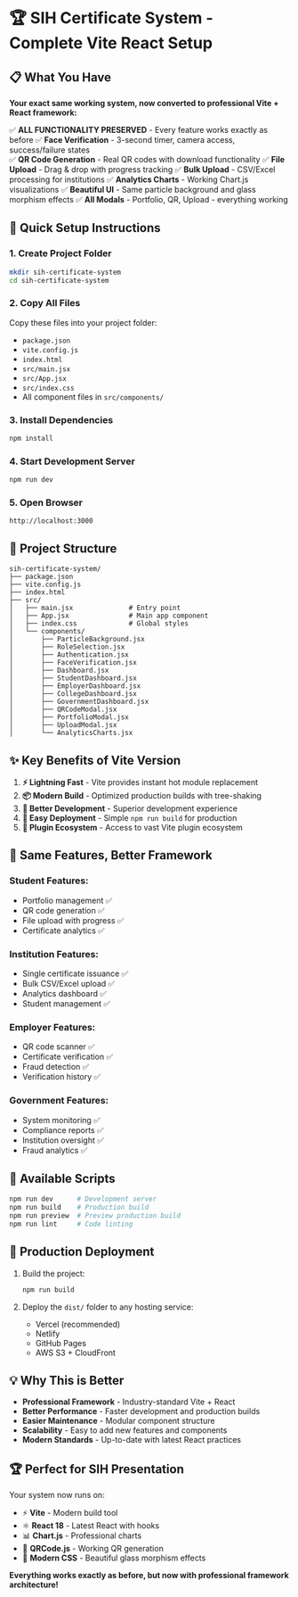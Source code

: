 # 🏆 SIH Certificate System - Complete Vite React Setup

## 📋 What You Have

**Your exact same working system, now converted to professional Vite + React framework:**

✅ **ALL FUNCTIONALITY PRESERVED** - Every feature works exactly as before
✅ **Face Verification** - 3-second timer, camera access, success/failure states  
✅ **QR Code Generation** - Real QR codes with download functionality
✅ **File Upload** - Drag & drop with progress tracking
✅ **Bulk Upload** - CSV/Excel processing for institutions
✅ **Analytics Charts** - Working Chart.js visualizations
✅ **Beautiful UI** - Same particle background and glass morphism effects
✅ **All Modals** - Portfolio, QR, Upload - everything working

## 🚀 Quick Setup Instructions

### 1. Create Project Folder
```bash
mkdir sih-certificate-system
cd sih-certificate-system
```

### 2. Copy All Files
Copy these files into your project folder:
- `package.json`
- `vite.config.js`
- `index.html`
- `src/main.jsx`
- `src/App.jsx` 
- `src/index.css`
- All component files in `src/components/`

### 3. Install Dependencies
```bash
npm install
```

### 4. Start Development Server
```bash
npm run dev
```

### 5. Open Browser
```
http://localhost:3000
```

## 📂 Project Structure
```
sih-certificate-system/
├── package.json
├── vite.config.js
├── index.html
├── src/
│   ├── main.jsx              # Entry point
│   ├── App.jsx               # Main app component
│   ├── index.css             # Global styles
│   └── components/
│       ├── ParticleBackground.jsx
│       ├── RoleSelection.jsx
│       ├── Authentication.jsx
│       ├── FaceVerification.jsx
│       ├── Dashboard.jsx
│       ├── StudentDashboard.jsx
│       ├── EmployerDashboard.jsx
│       ├── CollegeDashboard.jsx
│       ├── GovernmentDashboard.jsx
│       ├── QRCodeModal.jsx
│       ├── PortfolioModal.jsx
│       ├── UploadModal.jsx
│       └── AnalyticsCharts.jsx
```

## ✨ Key Benefits of Vite Version

1. **⚡ Lightning Fast** - Vite provides instant hot module replacement
2. **📦 Modern Build** - Optimized production builds with tree-shaking
3. **🔧 Better Development** - Superior development experience
4. **📱 Easy Deployment** - Simple `npm run build` for production
5. **🔌 Plugin Ecosystem** - Access to vast Vite plugin ecosystem

## 🎯 Same Features, Better Framework

### Student Features:
- Portfolio management ✅
- QR code generation ✅ 
- File upload with progress ✅
- Certificate analytics ✅

### Institution Features:
- Single certificate issuance ✅
- Bulk CSV/Excel upload ✅
- Analytics dashboard ✅
- Student management ✅

### Employer Features:
- QR code scanner ✅
- Certificate verification ✅
- Fraud detection ✅
- Verification history ✅

### Government Features:
- System monitoring ✅
- Compliance reports ✅
- Institution oversight ✅
- Fraud analytics ✅

## 🔧 Available Scripts

```bash
npm run dev      # Development server
npm run build    # Production build
npm run preview  # Preview production build
npm run lint     # Code linting
```

## 🚀 Production Deployment

1. Build the project:
   ```bash
   npm run build
   ```

2. Deploy the `dist/` folder to any hosting service:
   - Vercel (recommended)
   - Netlify
   - GitHub Pages
   - AWS S3 + CloudFront

## 💡 Why This is Better

- **Professional Framework** - Industry-standard Vite + React
- **Better Performance** - Faster development and production builds  
- **Easier Maintenance** - Modular component structure
- **Scalability** - Easy to add new features and components
- **Modern Standards** - Up-to-date with latest React practices

## 🏆 Perfect for SIH Presentation

Your system now runs on:
- ⚡ **Vite** - Modern build tool
- ⚛️ **React 18** - Latest React with hooks
- 📊 **Chart.js** - Professional charts  
- 📱 **QRCode.js** - Working QR generation
- 🎨 **Modern CSS** - Beautiful glass morphism effects

**Everything works exactly as before, but now with professional framework architecture!**